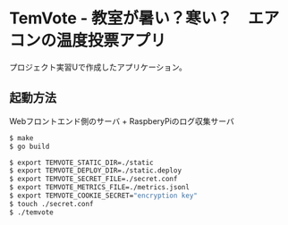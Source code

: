 # TemVote - 教室が暑い？寒い？　エアコンの温度投票アプリ
プロジェクト実習Uで作成したアプリケーション。

## 起動方法
Webフロントエンド側のサーバ + RaspberyPiのログ収集サーバ

```bash
$ make
$ go build

$ export TEMVOTE_STATIC_DIR=./static
$ export TEMVOTE_DEPLOY_DIR=./static.deploy
$ export TEMVOTE_SECRET_FILE=./secret.conf
$ export TEMVOTE_METRICS_FILE=./metrics.jsonl
$ export TEMVOTE_COOKIE_SECRET="encryption key"
$ touch ./secret.conf
$ ./temvote
```
